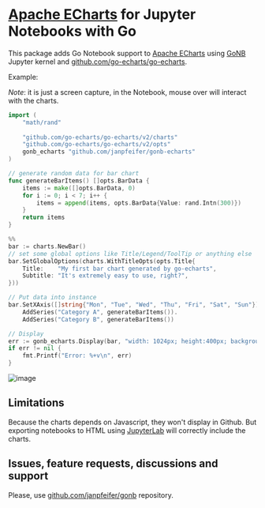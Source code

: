 # [Apache ECharts](https://echarts.apache.org/en/index.html) for Jupyter Notebooks with Go 

This package adds Go Notebook support to [Apache ECharts](https://echarts.apache.org/en/index.html)
using [GoNB](https://github.com/janpfeifer/gonb) Jupyter kernel and [github.com/go-echarts/go-echarts](https://github.com/go-echarts/go-echarts).

Example:

*Note*: it is just a screen capture, in the Notebook, mouse over will interact with the charts.

```go
import (
	"math/rand"
    
	"github.com/go-echarts/go-echarts/v2/charts"
	"github.com/go-echarts/go-echarts/v2/opts"
	gonb_echarts "github.com/janpfeifer/gonb-echarts"
)

// generate random data for bar chart
func generateBarItems() []opts.BarData {
	items := make([]opts.BarData, 0)
	for i := 0; i < 7; i++ {
		items = append(items, opts.BarData{Value: rand.Intn(300)})
	}
	return items
}

%%
bar := charts.NewBar()
// set some global options like Title/Legend/ToolTip or anything else
bar.SetGlobalOptions(charts.WithTitleOpts(opts.Title{
    Title:    "My first bar chart generated by go-echarts",
    Subtitle: "It's extremely easy to use, right?",
}))

// Put data into instance
bar.SetXAxis([]string{"Mon", "Tue", "Wed", "Thu", "Fri", "Sat", "Sun"}).
    AddSeries("Category A", generateBarItems()).
    AddSeries("Category B", generateBarItems())

// Display
err := gonb_echarts.Display(bar, "width: 1024px; height:400px; background: white;")
if err != nil {
    fmt.Printf("Error: %+v\n", err)
}
```

![image](https://github.com/janpfeifer/gonb-echarts/assets/7460115/aa404a22-ad80-4e34-9a3b-5db5da94beca)

## Limitations

Because the charts depends on Javascript, they won't display in Github.
But exporting notebooks to HTML using [JupyterLab](https://jupyter.og) will correctly include the charts.

## Issues, feature requests, discussions and support

Please, use [github.com/janpfeifer/gonb](https://github.com/janpfeifer/gonb) repository.
